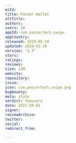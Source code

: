 ```yaml
---
wsId: 
title: Panzer Wallet
altTitle: 
authors: 
users: 10
appId: com.panzertech.swipe
appCountry: 
released: 2019-05-20
updated: 2020-03-30
version: '1.7'
stars: 
ratings: 
reviews: 
size: 12M
website: 
repository: 
issue: 
icon: com.panzertech.swipe.png
bugbounty: 
meta: stale
verdict: fewusers
date: 2021-09-01
signer: 
reviewArchive: 
twitter: 
social: 
redirect_from: 

---
```


